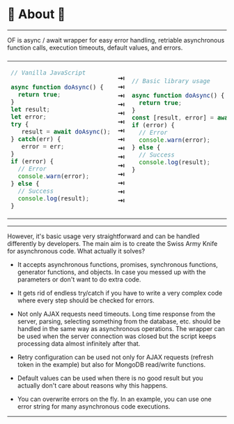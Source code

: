 # 🤔 About 🤔

---

OF is async / await wrapper for easy error handling, retriable asynchronous function calls, execution timeouts, default values, and errors.

<table><thead><tr><td colspan="3">
</td></tr></thead><tbody>
<tr><td>

```javascript
// Vanilla JavaScript

async function doAsync() {
  return true;
}
let result;
let error;
try {
   result = await doAsync();
} catch(err) {
   error = err;
}
if (error) {
  // Error
  console.warn(error);
} else {
  // Success
  console.log(result);
}
```

</td>
<td>
<strong>&#x21E5;</strong><br>
<strong>&#x21E5;</strong><br>
<strong>&#x21E5;</strong><br>
<strong>&#x21E5;</strong><br>
<strong>&#x21E5;</strong><br>
<strong>&#x21E5;</strong><br>
<strong>&#x21E5;</strong><br>
<strong>&#x21E5;</strong><br>
<strong>&#x21E5;</strong><br>
<strong>&#x21E5;</strong><br>
<strong>&#x21E5;</strong><br>
<strong>&#x21E5;</strong><br>
<strong>&#x21E5;</strong><br>
<strong>&#x21E5;</strong><br>
<strong>&#x21E5;</strong><br>
</td>
<td>

```javascript
// Basic library usage

async function doAsync() {
  return true;
}
const [result, error] = await of(doAsync);
if (error) {
  // Error
  console.warn(error);
} else {
  // Success
  console.log(result);
}






```

</td></tr>
</tbody></table>

---

However, it's basic usage very straightforward and can be handled differently by developers.
The main aim is to create the Swiss Army Knife for asynchronous code.
What actually it solves?

-   It accepts asynchronous functions, promises, synchronous functions, generator functions, and objects. In case you messed up with the parameters or don't want to do extra code.

-   It gets rid of endless try/catch if you have to write a very complex code where every step should be checked for errors.

-   Not only AJAX requests need timeouts.
Long time response from the server, parsing, selecting something from the database, etc. should be handled in the same way as asynchronous operations.
The wrapper can be used when the server connection was closed but the script keeps processing data almost infinitely after that.

-   Retry configuration can be used not only for AJAX requests (refresh token in the example) but also for MongoDB read/write functions.

-   Default values can be used when there is no good result but you actually don't care about reasons why this happens.

-   You can overwrite errors on the fly. In an example, you can use one error string for many asynchronous code executions.

---
